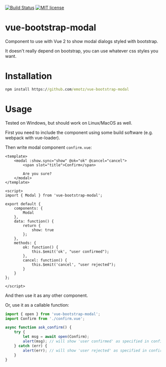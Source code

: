 [![Build Status](https://travis-ci.org/emotz/vue-bootstrap-modal.svg?branch=master)](https://travis-ci.org/emotz/vue-bootstrap-modal.svg?branch=master)
[![MIT license](http://img.shields.io/badge/license-MIT-brightgreen.svg)](http://opensource.org/licenses/MIT)

# vue-bootstrap-modal

Component to use with Vue 2 to show modal dialogs styled with bootstrap.

It doesn't really depend on bootstrap, you can use whatever css styles you want.

# Installation

```bat
npm install https://github.com/emotz/vue-bootstrap-modal
```

# Usage

Tested on Windows, but should work on Linux/MacOS as well.

First you need to include the component using some build software (e.g. webpack with vue-loader).

Then write modal component `confirm.vue`:

```vue
<template>
    <modal :show.sync="show" @ok="ok" @cancel="cancel">
        <span slot="title">Confirm</span>

        Are you sure?
    </modal>
</template>

<script>
import { Modal } from 'vue-bootstrap-modal';

export default {
    components: {
        Modal
    },
    data: function() {
        return {
            show: true
        };
    },
    methods: {
        ok: function() {
            this.$emit('ok', "user confirmed");
        },
        cancel: function() {
            this.$emit('cancel', "user rejected");
        }
    }
};

</script>
```

And then use it as any other component.

Or, use it as a callable function:

```js
import { open } from 'vue-bootstrap-modal';
import Confirm from './confirm.vue';

async function ask_confirm() {
    try {
        let msg = await open(Confirm);
        alert(msg); // will show 'user confirmed' as specified in confirm.vue
    } catch (err) {
        alert(err); // will show 'user rejected' as specified in confirm.vue
    }
}
```
